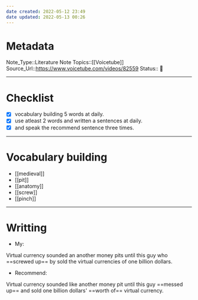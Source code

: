 ```yaml
---
date created: 2022-05-12 23:49
date updated: 2022-05-13 00:26
---
```


# Metadata

Note_Type::Literature Note
Topics::[[Voicetube]]
Source_Url::<https://www.voicetube.com/videos/82559>
Status:: 👶

---

# Checklist

- [x] vocabulary building 5 words at daily.
- [x] use atleast 2 words and written a sentences at daily.
- [x] and speak the recommend sentence three times.

---

# Vocabulary building

- [[medieval]]
- [[pit]]
- [[anatomy]]
- [[screw]]
- [[pinch]]

---

# Writting

- My:

Virtual currency sounded an another money pits until this guy who ==screwed up== by sold the virtual currencies of one billion dollars.

- Recommend:

Virtual currency sounded like another money pit until this guy ==messed up== and sold one billion dollars' ==worth of== virtual currency.
